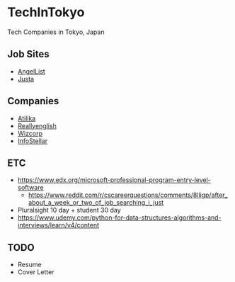 # TechInTokyo
Tech Companies in Tokyo, Japan

## Job Sites
* [AngelList](https://angel.co/jobs)
* [Justa](https://justa.io/candidate/jobs)

## Companies
* [Atilika](https://github.com/tibbsm/TechInTokyo/tree/master/Atilika)
* [Reallyenglish](https://github.com/tibbsm/TechInTokyo/tree/master/reallyenglish)
* [Wizcorp](https://www.wizcorp.jp/#home)
* [InfoStellar](https://www.infostellar.net/careers/)


## ETC
* https://www.edx.org/microsoft-professional-program-entry-level-software
  * https://www.reddit.com/r/cscareerquestions/comments/8lligp/after_about_a_week_or_two_of_job_searching_i_just
* Pluralsight 10 day + student 30 day
* https://www.udemy.com/python-for-data-structures-algorithms-and-interviews/learn/v4/content

## TODO
* Resume
* Cover Letter
